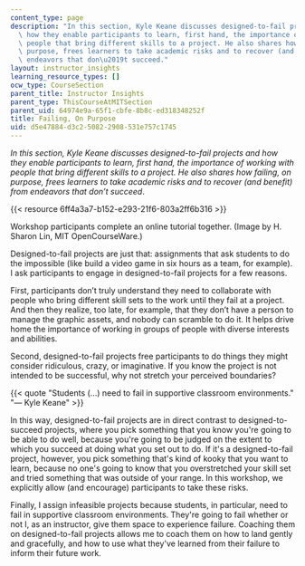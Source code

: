 ```yaml
---
content_type: page
description: "In this section, Kyle Keane discusses designed-to-fail projects and\
  \ how they enable participants to learn, first hand, the importance of working with\
  \ people that bring different skills to a project. He also shares how failing, on\
  \ purpose, frees learners to take academic risks and to recover (and benefit) from\
  \ endeavors that don\u2019t succeed."
layout: instructor_insights
learning_resource_types: []
ocw_type: CourseSection
parent_title: Instructor Insights
parent_type: ThisCourseAtMITSection
parent_uid: 64974e9a-65f1-cbfe-8b8c-ed318348252f
title: Failing, On Purpose
uid: d5e47884-d3c2-5082-2908-531e757c1745
---
```


_In this section, Kyle Keane discusses designed-to-fail projects and how they enable participants to learn, first hand, the importance of working with people that bring different skills to a project. He also shares how failing, on purpose, frees learners to take academic risks and to recover (and benefit) from endeavors that don’t succeed_.

{{< resource 6ff4a3a7-b152-e293-21f6-803a2ff6b316 >}}

Workshop participants complete an online tutorial together. (Image by H. Sharon Lin, MIT OpenCourseWare.)

Designed-to-fail projects are just that: assignments that ask students to do the impossible (like build a video game in six hours as a team, for example). I ask participants to engage in designed-to-fail projects for a few reasons. 

First, participants don’t truly understand they need to collaborate with people who bring different skill sets to the work until they fail at a project. And then they realize, too late, for example, that they don’t have a person to manage the graphic assets, and nobody can scramble to do it. It helps drive home the importance of working in groups of people with diverse interests and abilities.

Second, designed-to-fail projects free participants to do things they might consider ridiculous, crazy, or imaginative. If you know the project is not intended to be successful, why not stretch your perceived boundaries?

{{< quote "Students (...) need to fail in supportive classroom environments." "— Kyle Keane" >}}

In this way, designed-to-fail projects are in direct contrast to designed-to-succeed projects, where you pick something that you know you're going to be able to do well, because you're going to be judged on the extent to which you succeed at doing what you set out to do. If it's a designed-to-fail project, however, you pick something that's kind of kooky that you want to learn, because no one's going to know that you overstretched your skill set and tried something that was outside of your range. In this workshop, we explicitly allow (and encourage) participants to take these risks. 

Finally, I assign infeasible projects because students, in particular, need to fail in supportive classroom environments. They're going to fail whether or not I, as an instructor, give them space to experience failure. Coaching them on designed-to-fail projects allows me to coach them on how to land gently and gracefully, and how to use what they've learned from their failure to inform their future work.